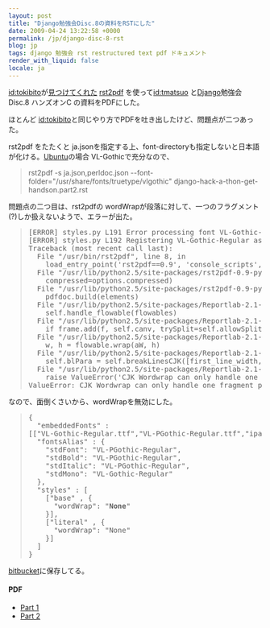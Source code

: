 ```yaml
---
layout: post
title: "Django勉強会Disc.8の資料をRSTにした"
date: 2009-04-24 13:22:58 +0000
permalink: /jp/django-disc-8-rst
blog: jp
tags: django 勉強会 rst restructured text pdf ドキュメント
render_with_liquid: false
locale: ja
---
```


<p><a href="http://d.hatena.ne.jp/nullpobug/" title="岡野真也">id:tokibito</a>が<a href="http://d.hatena.ne.jp/nullpobug/20090424">見つけてくれた</a> <a href="">rst2pdf</a> を使って<a href="http://takashi-matsuo.blogspot.com/" title="松尾 貴史">id:tmatsuo</a> と<a href="http://www.djangoproject.com/" title="Django">Django</a>勉強会Disc.8 ハンズオンC の資料をPDFにした。</p>

<p>ほとんど <a href="http://d.hatena.ne.jp/nullpobug/" title="岡野真也">id:tokibito</a>と同じやり方でPDFを吐き出したけど、問題点が二つあった。</p>

<p>rst2pdf をたたくと ja.jsonを指定する上、font-directoryも指定しないと日本語が化ける。<a href="http://www.ubuntu.com/" title="Ubuntu">Ubuntu</a>の場合 VL-Gothicで充分なので、</p>

<blockquote>rst2pdf -s ja.json,perldoc.json --font-folder="/usr/share/fonts/truetype/vlgothic" django-hack-a-thon-get-handson.part2.rst</blockquote>

<p>問題点の二つ目は、rst2pdfの wordWrapが段落に対して、一つのフラグメント(?)しか扱えないようで、エラーが出た。</p>

<blockquote>
<pre>
[ERROR] styles.py L191 Error processing font VL-Gothic-Regular: Can't open file "ipam.otf"
[ERROR] styles.py L192 Registering VL-Gothic-Regular as Helvetica alias
Traceback (most recent call last):
  File "/usr/bin/rst2pdf", line 8, in <module>
    load_entry_point('rst2pdf==0.9', 'console_scripts', 'rst2pdf')()
  File "/usr/lib/python2.5/site-packages/rst2pdf-0.9-py2.5.egg/rst2pdf/createpdf.py", line 1212, in main
    compressed=options.compressed)
  File "/usr/lib/python2.5/site-packages/rst2pdf-0.9-py2.5.egg/rst2pdf/createpdf.py", line 991, in createPdf
    pdfdoc.build(elements)
  File "/usr/lib/python2.5/site-packages/Reportlab-2.1-py2.5.egg/reportlab/platypus/doctemplate.py", line 740, in build
    self.handle_flowable(flowables)
  File "/usr/lib/python2.5/site-packages/Reportlab-2.1-py2.5.egg/reportlab/platypus/doctemplate.py", line 638, in handle_flowable
    if frame.add(f, self.canv, trySplit=self.allowSplitting):
  File "/usr/lib/python2.5/site-packages/Reportlab-2.1-py2.5.egg/reportlab/platypus/frames.py", line 141, in _add
    w, h = flowable.wrap(aW, h)
  File "/usr/lib/python2.5/site-packages/Reportlab-2.1-py2.5.egg/reportlab/platypus/paragraph.py", line 567, in wrap
    self.blPara = self.breakLinesCJK([first_line_width, later_widths])
  File "/usr/lib/python2.5/site-packages/Reportlab-2.1-py2.5.egg/reportlab/platypus/paragraph.py", line 819, in breakLinesCJK
    raise ValueError('CJK Wordwrap can only handle one fragment per paragraph for now')
ValueError: CJK Wordwrap can only handle one fragment per paragraph for now
</module></pre>
</blockquote>

<p>なので、面倒くさいから、wordWrapを無効にした。</p>

<blockquote>
<pre>
{
  "embeddedFonts" :
[["VL-Gothic-Regular.ttf","VL-PGothic-Regular.ttf","ipam.otf","verdanaz.ttf"]],
  "fontsAlias" : {
    "stdFont": "VL-PGothic-Regular",
    "stdBold": "VL-PGothic-Regular",
    "stdItalic": "VL-PGothic-Regular",
    "stdMono": "VL-Gothic-Regular"
  },
  "styles" : [
    ["base" , {
      "wordWrap": "<strong>None</strong>"
    }],
    ["literal" , {
      "wordWrap": "None"
    }]
  ]
}
</pre>
</blockquote>

<p><a href="http://bitbucket.org/tmatsuo/gae-handson/src/">bitbucket</a>に保存してる。
<h4>PDF</h4>
<ul>
<li><a href="http://bitbucket.org/tmatsuo/gae-handson/raw/12bccec0295a/django-hack-a-thon-get-handson.pdf">Part 1</a></li>
<li><a href="http://bitbucket.org/tmatsuo/gae-handson/raw/12bccec0295a/django-hack-a-thon-get-handson.part2.pdf">Part 2</a></li>
</ul>
</p>
